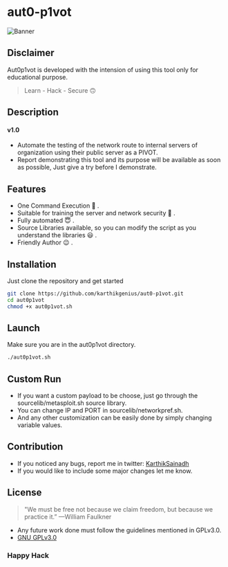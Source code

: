 # aut0-p1vot
![Banner](https://drive.google.com/file/d/1i5GRb96z4eW1lQmDX2Dlo6ROF3cpseks/view?usp=sharing)


## Disclaimer
Aut0p1vot is developed with the intension of using this tool only for educational purpose.  
> Learn - Hack - Secure :upside_down_face:	

## Description
#### v1.0  
* Automate the testing of the network route to internal servers of organization using their public server as a PIVOT.  
* Report demonstrating this tool and its purpose will be available as soon as possible, Just give a try before I demonstrate.  


## Features
* One Command Execution :star_struck:	.  
* Suitable for training the server and network security :slightly_smiling_face:	.  
* Fully automated :innocent:	. 
* Source Libraries available, so you can modify the script as you understand the libraries :smiley:	 .  
* Friendly Author :wink: .  

## Installation
Just clone the repository and get started

```bash
git clone https://github.com/karthikgenius/aut0-p1vot.git
cd aut0p1vot
chmod +x aut0p1vot.sh
```
## Launch
Make sure you are in the aut0p1vot directory.
```bash
./aut0p1vot.sh
```

## Custom Run
* If you want a custom payload to be choose, just go through the sourcelib/metasploit.sh source library.  
* You can change IP and PORT in sourcelib/networkpref.sh.  
* And any other customization can be easily done by simply changing variable values.

## Contribution
* If you noticed any bugs, report me in twitter:
[KarthikSainadh](https://twitter.com/Karthikgenius19)  
* If you would like to include some major changes let me know.

## License
> "We must be free not because we claim freedom, but because we practice it.” —William Faulkner  
* Any future work done must follow the guidelines mentioned in GPLv3.0.  
* [GNU GPLv3.0](https://choosealicense.com/licenses/gpl-3.0/)


### Happy Hack
